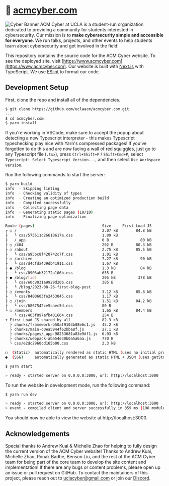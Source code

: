 # 🔐 [acmcyber.com](https://www.acmcyber.com)

![Cyber Banner](.github/overview.png)
ACM Cyber at UCLA is a student-run organization dedicated to providing a community for students interested in cybersecurity. Our mission is to **make cybersecurity simple and accessible for everyone**. We run talks, projects, and other events to help students learn about cybersecurity and get involved in the field!

This repository contains the source code for the ACM Cyber website. To see the deployed site, visit [https://www.acmcyber.com](https://www.acmcyber.com). Our website is built with [Next.js](https://nextjs.org/) with TypeScript. We use [ESlint](https://eslint.org/) to format our code.

## Development Setup
First, clone the repo and install all of the dependencies.

```bash
$ git clone https://github.com/uclaacm/acmcyber.com.git
...
$ cd acmcyber.com
$ yarn install
```

If you're working in VSCode, make sure to accept the popup about detecting a new Typescript interpreter - this makes Typescript typechecking play nice with Yarn's compressed packages! If you've forgotten to do this and are now facing a wall of red squiggles, just go to any Typescript file (`.tsx`), press `Ctrl+Shift+P` / `Shift+Cmd+P`, select `Typescript: Select Typescript Version...`, and then select `Use Workspace Version`.

Run the following commands to start the server:

```bash
$ yarn build
info  - Skipping linting
info  - Checking validity of types  
info  - Creating an optimized production build  
info  - Compiled successfully
info  - Collecting page data  
info  - Generating static pages (10/10)
info  - Finalizing page optimization  

Route (pages)                              Size     First Load JS
┌ ○ /                                      2.07 kB        84.8 kB
├   └ css/575511c26610617a.css             1.89 kB
├   /_app                                  0 B              80 kB
├ ○ /404                                   292 B          80.3 kB
├ ○ /about                                 2.75 kB        85.5 kB
├   └ css/a95bc8f420742c7f.css             1.01 kB
├ ○ /archive                               7.27 kB          90 kB
├   └ css/d4cfda439db41911.css             1.67 kB
├ ● /blog                                  1.3 kB           84 kB
├   └ css/0903ab32172a106b.css             655 B
├ ● /blog/[id]                             295 kB          378 kB
├   └ css/e0c8031a9929d20b.css             385 B
├   └ /blog/2023-08-26-first-blog-post
├ ○ /events                                3.12 kB        85.8 kB
├   └ css/8400603fe2453045.css             1.17 kB
├ ○ /join                                  1.51 kB        84.2 kB
├   └ css/6867542ce5caec5d.css             80 B
└ ○ /members                               1.65 kB        84.4 kB
    └ css/463f897afb401664.css             254 B
+ First Load JS shared by all              82.3 kB
  ├ chunks/framework-b50af9103b08e6c1.js   45.2 kB
  ├ chunks/main-c0ea5944f62bba8f.js        27.1 kB
  ├ chunks/pages/_app-98253681a83e9df1.js  6.93 kB
  ├ chunks/webpack-aba54e30b0a5a6aa.js     770 B
  └ css/e2dc2960cd165b00.css               2.3 kB

○  (Static)  automatically rendered as static HTML (uses no initial props)
●  (SSG)     automatically generated as static HTML + JSON (uses getStaticProps

$ yarn start

> ready - started server on 0.0.0.0:3000, url: http://localhost:3000
```

To run the website in development mode, run the following command:

```bash
$ yarn run dev

> ready - started server on 0.0.0.0:3000, url: http://localhost:3000
> event - compiled client and server successfully in 359 ms (198 modules)
```

You should now be able to view the website at http://localhost:3000.

## Acknowledgements
Special thanks to Andrew Kuai & Michelle Zhao for helping to fully design the current version of the ACM Cyber website! Thanks to Andrew Kuai, Michelle Zhao, Ronak Badhe, Benson Liu, and the rest of the ACM Cyber team for being part of the core team to develop the site content and implementation! If there are any bugs or content problems, please open up an issue or pull request on GitHub. To contact the maintainers of this project, please reach out to [uclacyber@gmail.com](mailto:uclacyber@gmail.com) or join our [Discord](https://discord.gg/j9dgf2q).
